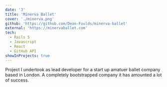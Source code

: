 ```yaml
---
date: '3'
title: 'Minerva Ballet'
cover: './minerva.png'
github: 'https://github.com/Dean-Foulds/minerva-ballet'
external: 'https://minervaballet.com'
tech:
  - Rails 5
  - Javascript
  - React
  - GitHub API
showInProjects: true
---
```


Project I undertook as lead developer for a start up amatuer ballet company based in London. A completely bootstrapped company it has amounted a lot of success.
